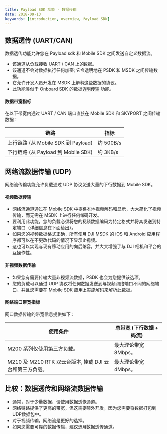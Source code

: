 ```yaml
---
title: Payload SDK 功能 - 数据传输
date: 2018-09-13
keywords: [introduction, overview, Payload SDK]
---
```


## 数据透传 (UART/CAN)


数据透传功能允许您在 Payload sdk 和 Mobile SDK 之间发送自定义数据流。

- 该通道从负载接收 UART / CAN 上的数据。
- 该通道不会对数据执行任何加密; 它会透明地在 PSDK 和 MSDK 之间传输数据。
- 它允许开发人员开发在 MSDK 上解释这些数据的协议。
- 此功能类似于 Onboard SDK 的[数据透明传输](https://developer.dji.com/onboard-sdk/documentation/guides/component-guide-mobile-communication.html) 功能。
 
#### 数据带宽指标
在以下带宽内通过 UART / CAN 端口直接在 Mobile SDK 和 SKYPORT 之间传输数据：

<table id="t01">
  <thead>
    <tr>
      <th>链路</th>
      <th>指标</th>
    </tr>
  </thead>
  <tbody>
    <tr>
      <td>上行链路 (从 Mobile SDK 到 Payload)</th>
      <td>约 500B/s </td>        
    </tr>
    <tr>
      <td>下行链路 (从 Payload 到 Mobile SDK)</th>
      <td>约 3KB/s </td>        
    </tr>
  </tbody>
</table>


## 网络流数据传输 (UDP)

网络流传输功能允许负载通过 UDP 协议发送大量的下行数据到 Mobile SDK。

#### 视频数据传输
- 网络流通道通过在 Mobile SDK 中提供本地视频解码和显示，大大简化了视频传输，而无需在 MSDK 上进行任何编码开发。
- 要利用此功能，您的负载必须将您的视频数据编码为特定格式并将其发送到特定端口（详细信息在下面给出）。
- 如果您的视频数据格式正确，所有使用 DJI MSDK 的 iOS 和 Android 应用程序都可以在不更改代码的情况下显示此视频。
- 这也可以实现与现有移动应用的向后兼容，并大大增强了与 DJI 相机和平台的互操作性。

#### 非视频数据传输
- 如果您有需要传输大量非视频流数据，PSDK 也会为您提供该选项。
- 您的负载可以通过 UDP 协议将任何数据发送到与视频网络端口不同的网络端口，并且您需要在 Mobile SDK 应用上实施解码来解析此数据。

#### 网络端口带宽指标
网口数据传输的带宽信息提供如下：

<table id="t01">
  <thead>
    <tr>
      <th>使用条件</th>
      <th>总带宽 (下行数据 + 码流)</th>
    </tr>
  </thead>
  <tbody>
    <tr>
      <td>M200 系列仅使用第三方负载。</th>
      <td>最大理论带宽 8Mbps。</td>        
    </tr>
    <tr>
      <td>M210 及 M210 RTK 双云台版本, 挂载 DJI 云台和第三方负载。</th>
      <td>最大理论带宽 4Mbps。</td>        
    </tr>
  </tbody>
</table>


## 比较：数据透传和网络流数据传输

- 通常，对于少量数据，请使用数据透传通道。
- 网络链路提供了更高的带宽，但这需要额外开发，因为您需要将数据打包到UDP数据包中。
- 对于视频传输，网络流是更好的选择。
- 如果您需要可靠的数据传输，建议选用数据透传通道。
